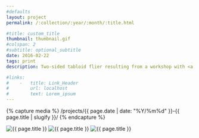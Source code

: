 ```yaml
---
#defaults
layout: project
permalink: /:collection/:year/:month/:title.html

#title: custom_title
thumbnail: thumbnail.gif
#colspan: 2
#subtitle: optional_subtitle
date: 2016-02-22
tags: print
description: Two-sided tabloid flier resulting from a workshop with <a href="http://edfella.com" target="_blank">Ed Fella.</a> The workshop began with a lecture about Fella's [lengthy and esteemed career](http://www.aiga.org/medalist-edfella/) as a graphic designer, artist, and educator. The following project prompt asked a group of graduating CalArts students to imagine themselves returning to the institute to give the same lecture after having achieved similar levels of career success and to design a promotional flier.

#links:
#    -   title: Link_Header
#        url: localhost
#        text: Lorem_ipsum
---
```


<!-- set project media path -->
{% capture media %}
    /projects/{{ page.date | date: "%Y/%m%d" }}-{{ page.title | slugify }}/
{% endcapture %}
<!-- end -->

<!-- media -->
<img class="span8" src="{{ site.data.global_assets.placeholder }}" data-src="{{media|strip}}flier.jpg" alt="{{ page.title }}">
<img class="span8" src="{{ site.data.global_assets.placeholder }}" data-src="{{media|strip}}flier-detail.jpg" alt="{{ page.title }}">
<img class="span8" src="{{ site.data.global_assets.placeholder }}" data-src="{{media|strip}}flier-bottom.jpg" alt="{{ page.title }}">

